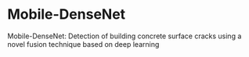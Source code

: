 # Mobile-DenseNet
Mobile-DenseNet: Detection of building concrete surface cracks using a novel fusion technique based on deep learning
